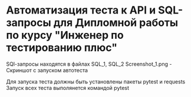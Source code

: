 # Автоматизация теста к API и SQL-запросы для Дипломной работы по курсу "Инженер по тестированию плюс"

SQl-запросы находятся в файлах SQL_1, SQL_2
Screenshot_1.png - Скриншот с запуском автотеста

Для запуска теста должны быть установлены пакеты pytest и requests
Запуск всех теста выполянется командой pytest
